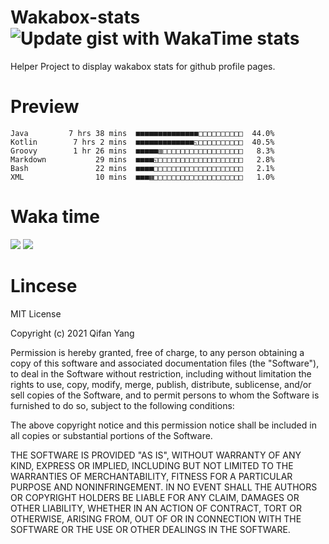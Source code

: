  # Wakabox-stats ![Update gist with WakaTime stats](https://github.com/underwindfall/wakabox-stats/workflows/Update%20gist%20with%20WakaTime%20stats/badge.svg)

  Helper Project to display wakabox stats for github profile pages. 
 # Preview 
  
  ```  
 Java         7 hrs 38 mins  ■■■■■■■■■■■■■■□□□□□□□□□□  44.0%
Kotlin        7 hrs 2 mins  ■■■■■■■■■■■■■◱□□□□□□□□□□  40.5%
Groovy        1 hr 26 mins  ■■■■■▥□□□□□□□□□□□□□□□□□□   8.3%
Markdown           29 mins  ■■■■◱□□□□□□□□□□□□□□□□□□□   2.8%
Bash               22 mins  ■■■■□□□□□□□□□□□□□□□□□□□□   2.1%
XML                10 mins  ■■■▦□□□□□□□□□□□□□□□□□□□□   1.0% 
 ``` 
  
 
 
  
  # Waka time 

  ![](https://wakatime.com/share/@underwindfall/04fb31b6-0c1f-434d-b3a5-ac5e62f5364c.svg)
  ![](https://wakatime.com/share/@underwindfall/3d98f640-5c0f-4faf-b8df-1c48dec045b2.svg)
  
  # Lincese 

  MIT License

  Copyright (c) 2021 Qifan Yang
  
  Permission is hereby granted, free of charge, to any person obtaining a copy
  of this software and associated documentation files (the "Software"), to deal
  in the Software without restriction, including without limitation the rights
  to use, copy, modify, merge, publish, distribute, sublicense, and/or sell
  copies of the Software, and to permit persons to whom the Software is
  furnished to do so, subject to the following conditions:
  
  The above copyright notice and this permission notice shall be included in all
  copies or substantial portions of the Software.
  
  THE SOFTWARE IS PROVIDED "AS IS", WITHOUT WARRANTY OF ANY KIND, EXPRESS OR
  IMPLIED, INCLUDING BUT NOT LIMITED TO THE WARRANTIES OF MERCHANTABILITY,
  FITNESS FOR A PARTICULAR PURPOSE AND NONINFRINGEMENT. IN NO EVENT SHALL THE
  AUTHORS OR COPYRIGHT HOLDERS BE LIABLE FOR ANY CLAIM, DAMAGES OR OTHER
  LIABILITY, WHETHER IN AN ACTION OF CONTRACT, TORT OR OTHERWISE, ARISING FROM,
  OUT OF OR IN CONNECTION WITH THE SOFTWARE OR THE USE OR OTHER DEALINGS IN THE
  SOFTWARE.
